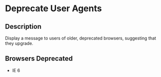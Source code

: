 Deprecate User Agents
=====================

Description
-----------

Display a message to users of older, deprecated browsers, suggesting that they upgrade.

Browsers Deprecated
------------------

* IE 6

